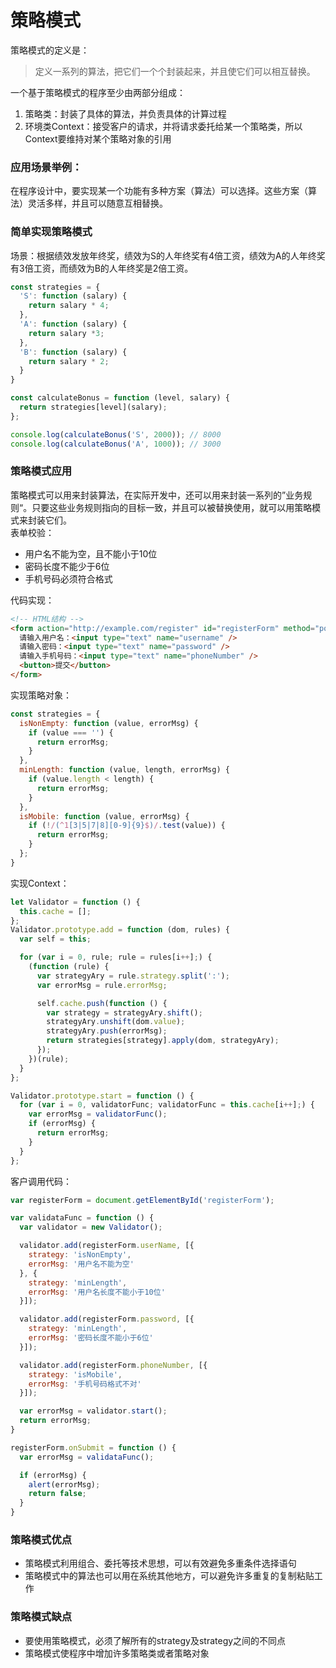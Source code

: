# 策略模式
策略模式的定义是：
> 定义一系列的算法，把它们一个个封装起来，并且使它们可以相互替换。

一个基于策略模式的程序至少由两部分组成：
1. 策略类：封装了具体的算法，并负责具体的计算过程
2. 环境类Context：接受客户的请求，并将请求委托给某一个策略类，所以Context要维持对某个策略对象的引用

### 应用场景举例：  
在程序设计中，要实现某一个功能有多种方案（算法）可以选择。这些方案（算法）灵活多样，并且可以随意互相替换。  

### 简单实现策略模式
场景：根据绩效发放年终奖，绩效为S的人年终奖有4倍工资，绩效为A的人年终奖有3倍工资，而绩效为B的人年终奖是2倍工资。  
``` JavaScript
const strategies = {
  'S': function (salary) {
    return salary * 4;
  },
  'A': function (salary) {
    return salary *3;
  },
  'B': function (salary) {
    return salary * 2;
  }
}

const calculateBonus = function (level, salary) {
  return strategies[level](salary);
};

console.log(calculateBonus('S', 2000)); // 8000
console.log(calculateBonus('A', 1000)); // 3000
```

### 策略模式应用
策略模式可以用来封装算法，在实际开发中，还可以用来封装一系列的”业务规则“。只要这些业务规则指向的目标一致，并且可以被替换使用，就可以用策略模式来封装它们。  
表单校验：
- 用户名不能为空，且不能小于10位
- 密码长度不能少于6位
- 手机号码必须符合格式

代码实现：
``` HTML
<!-- HTML结构 -->
<form action="http://example.com/register" id="registerForm" method="post">
  请输入用户名：<input type="text" name="username" />
  请输入密码：<input type="text" name="password" />
  请输入手机号码：<input type="text" name="phoneNumber" />
  <button>提交</button>
</form>
```

实现策略对象：
``` javascript
const strategies = {
  isNonEmpty: function (value, errorMsg) {
    if (value === '') {
      return errorMsg;
    }
  },
  minLength: function (value, length, errorMsg) {
    if (value.length < length) {
      return errorMsg;
    }
  },
  isMobile: function (value, errorMsg) {
    if (!/(^1[3|5|7|8][0-9]{9}$)/.test(value)) {
      return errorMsg;
    }
  };
}
```
实现Context：
``` JavaScript
let Validator = function () {
  this.cache = [];
};
Validator.prototype.add = function (dom, rules) {
  var self = this;

  for (var i = 0, rule; rule = rules[i++];) {
    (function (rule) {
      var strategyAry = rule.strategy.split(':');
      var errorMsg = rule.errorMsg;

      self.cache.push(function () {
        var strategy = strategyAry.shift();
        strategyAry.unshift(dom.value);
        strategyAry.push(errorMsg);
        return strategies[strategy].apply(dom, strategyAry);
      });
    })(rule);
  }
};

Validator.prototype.start = function () {
  for (var i = 0, validatorFunc; validatorFunc = this.cache[i++];) {
    var errorMsg = validatorFunc();
    if (errorMsg) {
      return errorMsg;
    }
  }
};
```
客户调用代码：
``` JavaScript
var registerForm = document.getElementById('registerForm');

var validataFunc = function () {
  var validator = new Validator();

  validator.add(registerForm.userName, [{
    strategy: 'isNonEmpty',
    errorMsg: '用户名不能为空'
  }, {
    strategy: 'minLength',
    errorMsg: '用户名长度不能小于10位'
  }]);

  validator.add(registerForm.password, [{
    strategy: 'minLength',
    errorMsg: '密码长度不能小于6位'
  }]);

  validator.add(registerForm.phoneNumber, [{
    strategy: 'isMobile',
    errorMsg: '手机号码格式不对'
  }]);

  var errorMsg = validator.start();
  return errorMsg;
}

registerForm.onSubmit = function () {
  var errorMsg = validataFunc();

  if (errorMsg) {
    alert(errorMsg);
    return false;
  }
}
```

### 策略模式优点
- 策略模式利用组合、委托等技术思想，可以有效避免多重条件选择语句
- 策略模式中的算法也可以用在系统其他地方，可以避免许多重复的复制粘贴工作

### 策略模式缺点
- 要使用策略模式，必须了解所有的strategy及strategy之间的不同点
- 策略模式使程序中增加许多策略类或者策略对象